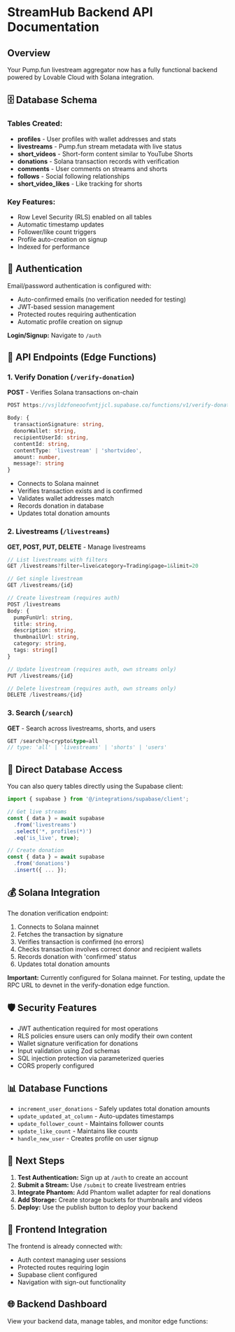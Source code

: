 # StreamHub Backend API Documentation

## Overview
Your Pump.fun livestream aggregator now has a fully functional backend powered by Lovable Cloud with Solana integration.

## 🗄️ Database Schema

### Tables Created:
- **profiles** - User profiles with wallet addresses and stats
- **livestreams** - Pump.fun stream metadata with live status
- **short_videos** - Short-form content similar to YouTube Shorts
- **donations** - Solana transaction records with verification
- **comments** - User comments on streams and shorts
- **follows** - Social following relationships
- **short_video_likes** - Like tracking for shorts

### Key Features:
- Row Level Security (RLS) enabled on all tables
- Automatic timestamp updates
- Follower/like count triggers
- Profile auto-creation on signup
- Indexed for performance

## 🔐 Authentication

Email/password authentication is configured with:
- Auto-confirmed emails (no verification needed for testing)
- JWT-based session management
- Protected routes requiring authentication
- Automatic profile creation on signup

**Login/Signup:** Navigate to `/auth`

## 🚀 API Endpoints (Edge Functions)

### 1. Verify Donation (`/verify-donation`)
**POST** - Verifies Solana transactions on-chain

```typescript
POST https://vsjldzfoneoofvntjjcl.supabase.co/functions/v1/verify-donation

Body: {
  transactionSignature: string,
  donorWallet: string,
  recipientUserId: string,
  contentId: string,
  contentType: 'livestream' | 'shortvideo',
  amount: number,
  message?: string
}
```

- Connects to Solana mainnet
- Verifies transaction exists and is confirmed
- Validates wallet addresses match
- Records donation in database
- Updates total donation amounts

### 2. Livestreams (`/livestreams`)
**GET, POST, PUT, DELETE** - Manage livestreams

```typescript
// List livestreams with filters
GET /livestreams?filter=live&category=Trading&page=1&limit=20

// Get single livestream
GET /livestreams/{id}

// Create livestream (requires auth)
POST /livestreams
Body: {
  pumpFunUrl: string,
  title: string,
  description: string,
  thumbnailUrl: string,
  category: string,
  tags: string[]
}

// Update livestream (requires auth, own streams only)
PUT /livestreams/{id}

// Delete livestream (requires auth, own streams only)
DELETE /livestreams/{id}
```

### 3. Search (`/search`)
**GET** - Search across livestreams, shorts, and users

```typescript
GET /search?q=crypto&type=all
// type: 'all' | 'livestreams' | 'shorts' | 'users'
```

## 🔗 Direct Database Access

You can also query tables directly using the Supabase client:

```typescript
import { supabase } from '@/integrations/supabase/client';

// Get live streams
const { data } = await supabase
  .from('livestreams')
  .select('*, profiles(*)')
  .eq('is_live', true);

// Create donation
const { data } = await supabase
  .from('donations')
  .insert({ ... });
```

## 💰 Solana Integration

The donation verification endpoint:
1. Connects to Solana mainnet
2. Fetches the transaction by signature
3. Verifies transaction is confirmed (no errors)
4. Checks transaction involves correct donor and recipient wallets
5. Records donation with 'confirmed' status
6. Updates total donation amounts

**Important:** Currently configured for Solana mainnet. For testing, update the RPC URL to devnet in the verify-donation edge function.

## 🛡️ Security Features

- JWT authentication required for most operations
- RLS policies ensure users can only modify their own content
- Wallet signature verification for donations
- Input validation using Zod schemas
- SQL injection protection via parameterized queries
- CORS properly configured

## 📊 Database Functions

- `increment_user_donations` - Safely updates total donation amounts
- `update_updated_at_column` - Auto-updates timestamps
- `update_follower_count` - Maintains follower counts
- `update_like_count` - Maintains like counts
- `handle_new_user` - Creates profile on user signup

## 🔧 Next Steps

1. **Test Authentication:** Sign up at `/auth` to create an account
2. **Submit a Stream:** Use `/submit` to create livestream entries
3. **Integrate Phantom:** Add Phantom wallet adapter for real donations
4. **Add Storage:** Create storage buckets for thumbnails and videos
5. **Deploy:** Use the publish button to deploy your backend

## 📱 Frontend Integration

The frontend is already connected with:
- Auth context managing user sessions
- Protected routes requiring login
- Supabase client configured
- Navigation with sign-out functionality

## 🌐 Backend Dashboard

View your backend data, manage tables, and monitor edge functions:

